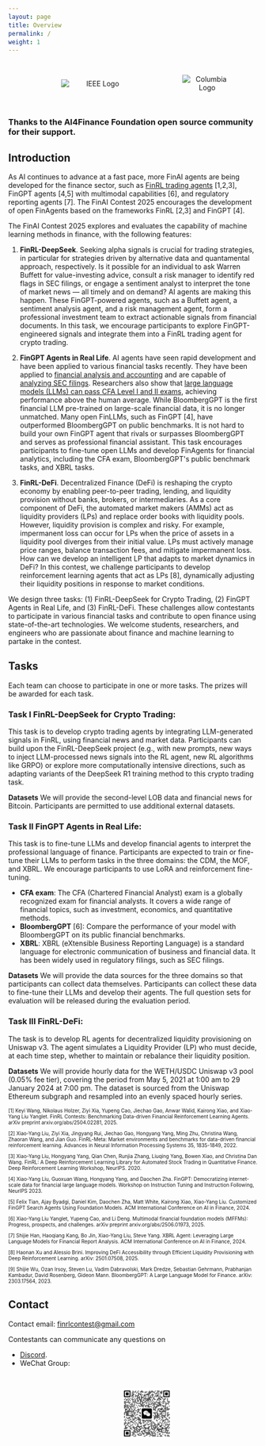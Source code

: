 ```yaml
---
layout: page
title: Overview
permalink: /
weight: 1
---
```


<div style="text-align: center; display: flex; width: 100%; justify-content: space-evenly; align-items: center; gap: 1em; padding: 2em">
  <img style="width: 30%;" src="https://github.com/Open-Finance-Lab/FinRL_Contest_2025/blob/main/docs/assets/logos/ieee-logo.png?raw=true" alt="IEEE Logo">
  <img style="width: 20%;" src="https://github.com/Open-Finance-Lab/FinRL_Contest_2025/blob/main/docs/assets/logos/columbiau.jpeg?raw=true" alt="Columbia Logo">
</div>

### Thanks to the AI4Finance Foundation open source community for their support.

## Introduction

As AI continues to advance at a fast pace, more FinAI agents are being developed for the finance sector, such as [FinRL trading agents](https://berylventures.com/spotlights) [1,2,3], FinGPT agents [4,5] with multimodal capabilities [6], and regulatory reporting agents [7]. The FinAI Contest 2025 encourages the development of open FinAgents based on the frameworks FinRL [2,3] and FinGPT [4].


The FinAI Contest 2025 explores and evaluates the capability of machine learning methods in finance, with the following features:
1. **FinRL-DeepSeek**. Seeking alpha signals is crucial for trading strategies, in particular for strategies driven by alternative data and quantamental approach, respectively. Is it possible for an individual to ask Warren Buffett for value-investing advice, consult a risk manager to identify red flags in SEC filings, or engage a sentiment analyst to interpret the tone of market news — all timely and on demand?  AI agents are making this happen. These FinGPT-powered agents, such as a Buffett agent, a sentiment analysis agent, and a risk management agent, form a professional investment team to extract actionable signals from financial documents. In this task, we encourage participants to explore FinGPT-engineered signals and integrate them into a FinRL trading agent for crypto trading.
2. **FinGPT Agents in Real Life**. AI agents have seen rapid development and have been applied to various financial tasks recently. They have been applied to [financial analysis and accounting](https://openai.com/solutions/ai-for-finance/) and are capable of [analyzing SEC filings](https://fintool.com/press/fintool-outperforms-analysts-sec-filings). Researchers also show that [large language models (LLMs) can pass CFA Level I and II exams](https://aclanthology.org/2024.emnlp-industry.80/), achieving performance above the human average. While BloombergGPT is the first financial LLM pre-trained on large-scale financial data, it is no longer unmatched. Many open FinLLMs, such as FinGPT [4], have outperformed BloombergGPT on public benchmarks. It is not hard to build your own FinGPT agent that rivals or surpasses BloombergGPT and serves as professional financial assistant. This task encourages participants to fine-tune open LLMs and develop FinAgents for financial analytics, including the CFA exam, BloombergGPT's public benchmark tasks, and XBRL tasks.


3. **FinRL-DeFi**. Decentralized Finance (DeFi) is reshaping the crypto economy by enabling peer-to-peer trading, lending, and liquidity provision without banks, brokers, or intermediaries. As a core component of DeFi, the automated market makers (AMMs) act as liquidity providers (LPs) and replace order books with liquidity pools. However, liquidity provision is complex and risky. For example, impermanent loss can occur for LPs when the price of assets in a liquidity pool diverges from their initial value. LPs must actively manage price ranges, balance transaction fees, and mitigate impermanent loss. How can we develop an intelligent LP that adapts to market dynamics in DeFi? In this contest, we challenge participants to develop reinforcement learning agents that act as LPs [8], dynamically adjusting their liquidity positions in response to market conditions. 

We design three tasks: (1) FinRL-DeepSeek for Crypto Trading, (2) FinGPT Agents in Real Life, and (3) FinRL-DeFi. These challenges allow contestants to participate in various financial tasks and contribute to open finance using state-of-the-art technologies. We welcome students, researchers, and engineers who are passionate about finance and machine learning to partake in the contest.

## Tasks
Each team can choose to participate in one or more tasks. The prizes will be awarded for each task.

### Task I FinRL-DeepSeek for Crypto Trading:
This task is to develop crypto trading agents by integrating LLM-generated signals in FinRL, using financial news and market data. Participants can build upon the FinRL-DeepSeek project (e.g., with new prompts, new ways to inject LLM-processed news signals into the RL agent, new RL algorithms like GRPO) or explore more computationally intensive directions, such as adapting variants of the DeepSeek R1 training method to this crypto trading task.

**Datasets**
We will provide the second-level LOB data and financial news for Bitcoin. Participants are permitted to use additional external datasets.


### Task II FinGPT Agents in Real Life:
This task is to fine-tune LLMs and develop financial agents to interpret the professional language of finance. Participants are expected to train or fine-tune their LLMs to perform tasks in the three domains: the CDM, the MOF, and XBRL. We encourage participants to use LoRA and reinforcement fine-tuning.
* **CFA exam**: The CFA (Chartered Financial Analyst) exam is a globally recognized exam for financial analysts. It covers a wide range of financial topics, such as investment, economics, and quantitative methods.
* **BloombergGPT** [6]: Compare the performance of your model with BloombergGPT on its public financial benchmarks.
* **XBRL**: XBRL (eXtensible Business Reporting Language) is a standard language for electronic communication of business and financial data. It has been widely used in regulatory filings, such as SEC filings.

**Datasets**
We will provide the data sources for the three domains so that participants can collect data themselves. Participants can collect these data to fine-tune their LLMs and develop their agents. The full question sets for evaluation will be released during the evaluation period.


### Task III FinRL-DeFi:
The task is to develop RL agents for decentralized liquidity provisioning on Uniswap v3. The agent simulates a Liquidity Provider (LP) who must decide, at each time step, whether to maintain or rebalance their liquidity position. 

**Datasets**
We will provide hourly data for the WETH/USDC Uniswap v3 pool (0.05% fee tier), covering the period from May 5, 2021 at 1:00 am to 29 January 2024 at 7:00 pm. The dataset is sourced from the Uniswap Ethereum subgraph and resampled into an evenly spaced hourly series.


<p style="font-size: 10px;">
[1] Keyi Wang, Nikolaus Holzer, Ziyi Xia, Yupeng Cao, Jiechao Gao, Anwar Walid, Kairong Xiao, and  Xiao-Yang Liu Yanglet. FinRL Contests: Benchmarking Data-driven Financial Reinforcement Learning Agents. arXiv preprint arxiv.org/abs/2504.02281, 2025.
</p>
<p style="font-size: 10px;">
[2] Xiao-Yang Liu, Ziyi Xia, Jingyang Rui, Jiechao Gao, Hongyang Yang, Ming Zhu, Christina Wang, Zhaoran Wang, and Jian Guo. FinRL-Meta: Market environments and benchmarks for data-driven financial reinforcement learning. Advances in Neural Information Processing Systems 35, 1835-1849, 2022.
</p>
<p style="font-size: 10px;">
[3] Xiao-Yang Liu, Hongyang Yang, Qian Chen, Runjia Zhang, Liuqing Yang, Bowen Xiao, and Christina Dan Wang. FinRL: A Deep Reinforcement Learning Library for Automated Stock Trading in Quantitative Finance. Deep Reinforcement Learning Workshop, NeurIPS. 2020.
</p>
<p style="font-size: 10px;">
[4] Xiao-Yang Liu, Guoxuan Wang, Hongyang Yang, and Daochen Zha. FinGPT: Democratizing internet-scale data for financial large language models. Workshop on Instruction Tuning and Instruction Following, NeurIPS 2023.
</p>
<p style="font-size: 10px;">
[5] Felix Tian, Ajay Byadgi, Daniel Kim, Daochen Zha, Matt White, Kairong Xiao, Xiao-Yang Liu. Customized FinGPT Search Agents Using Foundation Models. ACM International Conference on AI in Finance, 2024.
</p>
<p style="font-size: 10px;">
[6] Xiao-Yang Liu Yanglet, Yupeng Cao, and Li Deng. Multimodal financial foundation models (MFFMs): Progress, prospects, and challenges.  arXiv preprint arxiv.org/abs/2506.01973, 2025.
</p>
<p style="font-size: 10px;">
[7] Shijie Han, Haoqiang Kang, Bo Jin, Xiao-Yang Liu, Steve Yang. XBRL Agent: Leveraging Large Language Models for Financial Report Analysis. ACM International Conference on AI in Finance, 2024.
</p>
<p style="font-size: 10px;">
[8] Haonan Xu and Alessio Brini. Improving DeFi Accessibility through Efficient Liquidity Provisioning with Deep Reinforcement Learning. arXiv: 2501.07508, 2025.
</p>
<p style="font-size: 10px;">
[9] Shijie Wu, Ozan Irsoy, Steven Lu, Vadim Dabravolski, Mark Dredze, Sebastian Gehrmann, Prabhanjan Kambadur, David Rosenberg, Gideon Mann. BloombergGPT: A Large Language Model for Finance. arXiv: 2303.17564, 2023.
</p>

## Contact
Contact email: [finrlcontest@gmail.com](mailto:finrlcontest@gmail.com)

Contestants can communicate any questions on 
* [Discord](https://discord.gg/dJY5cKzmkv).
* WeChat Group:
<div style="text-align: center; display: flex; width: 100%; justify-content: space-evenly; align-items: left; gap: 1em; padding: 2em">
  <img style="width: 20%;" src="https://github.com/Open-Finance-Lab/FinAI_Contest_2025/blob/main/docs/assets/pictures/wechat_group.jpg?raw=true" alt="wechat group">
</div>




